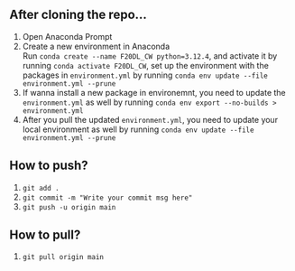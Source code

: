 ## After cloning the repo...
1. Open Anaconda Prompt
2. Create a new environment in Anaconda <br>
Run `conda create --name F20DL_CW python=3.12.4`, and activate it by running `conda activate F20DL_CW`, set up the environment with the packages in `environment.yml` by running `conda env update --file environment.yml --prune` <br>
3. If wanna install a new package in environemnt, you need to update the `environment.yml` as well by running `conda env export --no-builds > environment.yml`
4. After you pull the updated `environment.yml`, you need to update your local environment as well by running `conda env update --file environment.yml --prune`

## How to push?
1. `git add .`
2. `git commit -m "Write your commit msg here"`
3. `git push -u origin main`

## How to pull?
1. `git pull origin main`
